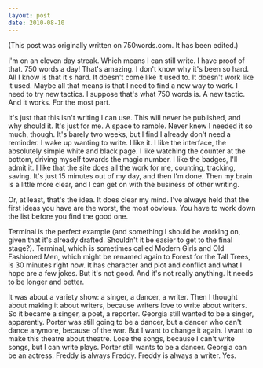```yaml
---
layout: post
date: 2010-08-10
--- 
```


(This post was originally written on 750words.com. It has been edited.)

I'm on an eleven day streak. Which means I can still write. I have proof of that. 750 words a day! That's amazing. I don't know why it's been so hard. All I know is that it's hard. It doesn't come like it used to. It doesn't work like it used. Maybe all that means is that I need to find a new way to work. I need to try new tactics. I suppose that's what 750 words is. A new tactic. And it works. For the most part.

It's just that this isn't writing I can use. This will never be published, and why should it. It's just for me. A space to ramble. Never knew I needed it so much, though. It's barely two weeks, but I find I already don't need a reminder. I wake up wanting to write. I like it. I like the interface, the absolutely simple white and black page. I like watching the counter at the bottom, driving myself towards the magic number. I like the badges, I'll admit it. I like that the site does all the work for me, counting, tracking, saving. It's just 15 minutes out of my day, and then I'm done. Then my brain is a little more clear, and I can get on with the business of other writing.

Or, at least, that's the idea. It does clear my mind. I've always held that the first ideas you have are the worst, the most obvious. You have to work down the list before you find the good one.

Terminal is the perfect example (and something I should be working on, given that it's already drafted. Shouldn't it be easier to get to the final stage?). Terminal, which is sometimes called Modern Girls and Old Fashioned Men, which might be renamed again to Forest for the Tall Trees, is 30 minutes right now. It has character and plot and conflict and what I hope are a few jokes. But it's not good. And it's not really anything. It needs to be longer and better. 

It was about a variety show: a singer, a dancer, a writer. Then I thought about making it about writers, because writers love to write about writers. So it became a singer, a poet, a reporter. Georgia still wanted to be a singer, apparently. Porter was still going to be a dancer, but a dancer who can't dance anymore, because of the war. But I want to change it again. I want to make this theatre about theatre. Lose the songs, because I can't write songs, but I can write plays. Porter still wants to be a dancer. Georgia can be an actress. Freddy is always Freddy. Freddy is always a writer. Yes.
